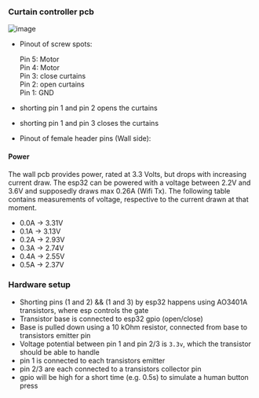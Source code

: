 ### Curtain controller pcb

![image](https://user-images.githubusercontent.com/38842553/168401683-ad2862df-2277-4cbb-bfc8-14a0a4172ebe.png)
  
- Pinout of screw spots:  

    Pin 5: Motor  
    Pin 4: Motor  
    Pin 3: close curtains  
    Pin 2: open curtains  
    Pin 1: GND  

- shorting pin 1 and pin 2 opens the curtains
- shorting pin 1 and pin 3 closes the curtains

- Pinout of female header pins (Wall side):


#### Power
The wall pcb provides power, rated at 3.3 Volts, but drops with increasing current draw.
The esp32 can be powered with a voltage between 2.2V and 3.6V and supposedly draws max 0.26A (Wifi Tx).
The following table contains measurements of voltage, respective to the current drawn at that moment.
- 0.0A -> 3.31V
- 0.1A -> 3.13V
- 0.2A -> 2.93V
- 0.3A -> 2.74V
- 0.4A -> 2.55V
- 0.5A -> 2.37V

### Hardware setup

- Shorting pins (1 and 2) && (1 and 3) by esp32 happens using AO3401A transistors, where esp controls the gate
- Transistor base is connected to esp32 gpio (open/close)
- Base is pulled down using a 10 kOhm resistor, connected from base to transistors emitter pin
- Voltage potential between pin 1 and pin 2/3 is `3.3v`, which the transistor should be able to handle
- pin 1 is connected to each transistors emitter
- pin 2/3 are each connected to a transistors collector pin
- gpio will be high for a short time (e.g. 0.5s) to simulate a human button press
